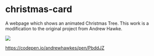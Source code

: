 # christmas-card
A webpage which shows an animated Christmas Tree. This work is a modification to the original project from Andrew Hawke.

<img src="https://media.giphy.com/media/1t8IwfNui6RUJ72KAG/giphy.gif">

https://codepen.io/andrewhawkes/pen/PbddJZ
